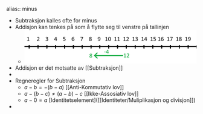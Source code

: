 alias:: minus

- Subtraksjon kalles ofte for minus
- Addisjon kan tenkes på som å flytte seg til venstre på tallinjen
	- ![image.png](../assets/image_1759738517928_0.png)
- Addisjon er det motsatte av [[Subtraksjon]]
-
- Regneregler for Subtraksjon
	- $a-b=-(b-a)$ [[Anti-Kommutativ lov]]
	- $a-(b-c)\ne (a-b)-c$ [[Ikke-Assosiativ lov]]
	- $a-0=a$ [Identitetselement]([[Identiteter/Muliplikasjon og divisjon]])
-